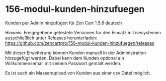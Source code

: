 # 156-modul-kunden-hinzufuegen
Kunden per Admin hinzufügen für Zen Cart 1.5.6 deutsch

Hinweis: 
Freigegebene getestete Versionen für den Einsatz in Livesystemen ausschließlich unter Releases herunterladen:
https://github.com/zencartpro/156-modul-kunden-hinzufuegen/releases

Mit dieser Erweiterung können Kunden manuell in der Administration hinzugefügt werden.
Dabei kann dem Kunden optional ein Willkommensemail mit seinem Passwort gemailt werden.

Es ist auch ein Massenupload von Kunden aus einer csv Datei möglich.
